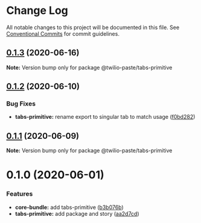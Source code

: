 # Change Log

All notable changes to this project will be documented in this file.
See [Conventional Commits](https://conventionalcommits.org) for commit guidelines.

## [0.1.3](https://github.com/twilio-labs/paste/compare/@twilio-paste/tabs-primitive@0.1.2...@twilio-paste/tabs-primitive@0.1.3) (2020-06-16)

**Note:** Version bump only for package @twilio-paste/tabs-primitive





## [0.1.2](https://github.com/twilio-labs/paste/compare/@twilio-paste/tabs-primitive@0.1.1...@twilio-paste/tabs-primitive@0.1.2) (2020-06-10)


### Bug Fixes

* **tabs-primitive:** rename export to singular tab to match usage ([f0bd282](https://github.com/twilio-labs/paste/commit/f0bd2824039828cb5260a65ac881304596947f61))





## [0.1.1](https://github.com/twilio-labs/paste/compare/@twilio-paste/tabs-primitive@0.1.0...@twilio-paste/tabs-primitive@0.1.1) (2020-06-09)

**Note:** Version bump only for package @twilio-paste/tabs-primitive





# 0.1.0 (2020-06-01)


### Features

* **core-bundle:** add tabs-primitive ([b3b076b](https://github.com/twilio-labs/paste/commit/b3b076bb8f5f28cbe52995ab5774e08f3ff12ad0))
* **tabs-primitive:** add package and story ([aa2d7cd](https://github.com/twilio-labs/paste/commit/aa2d7cd7fdab5806060e3225d95dd0d4a78da990))
